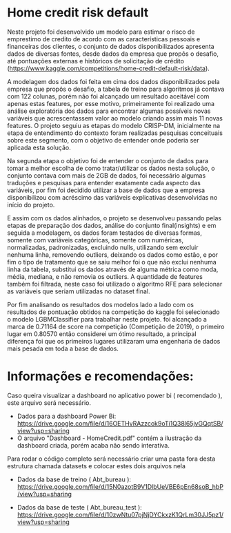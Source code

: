 # Home credit risk default

Neste projeto foi desenvolvido um modelo para estimar o risco de emprestimo de credito de acordo com as características pessoais e financeiras dos clientes, o conjunto de dados disponibilizados apresenta dados de diversas fontes, desde dados da empresa que propôs o desafio, até pontuações externas e históricos de solicitação de crédito (https://www.kaggle.com/competitions/home-credit-default-risk/data).

A modelagem dos dados foi feita em cima dos dados disponibilizados pela empresa que propôs o desafio, a tabela de treino para algoritmos já contava com 122 colunas, porém não foi alcançado um resultado aceitável com apenas estas features, por esse motivo, primeiramente foi realizado uma análise exploratória dos dados para encontrar algumas possíveis novas variáveis que acrescentassem valor ao modelo criando assim mais 11 novas features. O projeto seguiu as etapas do modelo CRISP-DM, inicialmente na etapa de entendimento do contexto foram realizadas pesquisas conceituais sobre este segmento, com o objetivo de entender onde poderia ser aplicada esta solução.

Na segunda etapa o objetivo foi de entender o conjunto de dados para tomar a melhor escolha de como tratar/utilizar os dados nesta solução, o conjunto contava com mais de 2GB de dados, foi necessário algumas traduções e pesquisas para entender exatamente cada aspecto das variáveis, por fim foi decidido utilizar a base de dados que a empresa disponibilizou com acréscimo das variáveis explicativas desenvolvidas no início do projeto.

E assim com os dados alinhados, o projeto se desenvolveu passando pelas etapas de preparação dos dados, análise do conjunto final(insights) e em seguida a modelagem, os dados foram testados de diversas formas, somente com variáveis categóricas, somente com numéricas, normalizadas, padronizadas, excluindo nulls, utilizando sem excluir nenhuma linha, removendo outliers, deixando os dados como estão, e por fim o tipo de tratamento que se saiu melhor foi o que não exclui nenhuma linha da tabela, substitui os dados através de alguma métrica como moda, média, mediana, e não removia os outliers. A quantidade de features também foi filtrada, neste caso foi utilizado o algoritmo RFE para selecionar as variáveis que seriam utilizadas no dataset final.

Por fim analisando os resultados dos modelos lado a lado com os resultados de pontuação obtidos na competição do kaggle foi selecionado o modelo LGBMClassifier para trabalhar neste projeto. foi alcançado a marca de 0.71164 de score na competição (Competição de 2019), o primeiro lugar em 0.80570 então considerei um ótimo resultado, a principal diferença foi que os primeiros lugares utilizaram uma engenharia de dados mais pesada em toda a base de dados.

# Informações e recomendações:

Caso queira visualizar a dashboard no aplicativo power bi ( recomendado ), este arquivo será necessário.

- Dados para a dashboard Power Bi: https://drive.google.com/file/d/16OETHvRAzzcok9oTi1Q38l65jvGQqtSB/view?usp=sharing
- O arquivo "Dashboard - HomeCredit.pdf" contém a ilustração da dashboard criada, porém acaba não sendo interativa.

Para rodar o código completo será necessário criar uma pasta fora desta estrutura chamada datasets e colocar estes dois arquivos nela
  
  - Dados da base de treino ( Abt_bureau ): https://drive.google.com/file/d/15N0azotB9V1DlbUeVBE6pEn68soB_hbP/view?usp=sharing
  
  - Dados da base de teste ( Abt_bureau_test ): https://drive.google.com/file/d/10zwNtu07pjNjDYCkxzK1QrLm30JJ5pz1/view?usp=sharing
  
  


